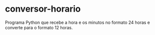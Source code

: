 # conversor-horario
Programa Python que recebe a hora e os minutos no formato 24 horas e converte para o formato 12 horas.
